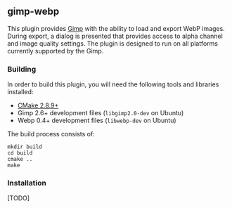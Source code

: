 ## gimp-webp

This plugin provides [Gimp](https://developers.google.com/speed/webp/) with the ability to load and export WebP images. During export, a dialog is presented that provides access to alpha channel and image quality settings. The plugin is designed to run on all platforms currently supported by the Gimp.

### Building

In order to build this plugin, you will need the following tools and libraries installed:

 - [CMake 2.8.9+](http://www.cmake.org/)
 - Gimp 2.6+ development files (`libgimp2.0-dev` on Ubuntu)
 - Webp 0.4+ development files (`libwebp-dev` on Ubuntu)

The build process consists of:

    mkdir build
    cd build
    cmake ..
    make

### Installation

[TODO]
